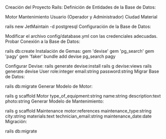 Creación del Proyecto Rails:
Definición de Entidades de la Base de Datos:

Motor
Mantenimiento
Usuario (Operador y Administrador)
Ciudad
Material

rails new JetMaintain -d postgresql
Configuración de la Base de Datos:

Modificar el archivo config/database.yml con las credenciales adecuadas.
Probar Conexión a la Base de Datos:

rails db:create
Instalación de Gemas:
gem 'devise'
gem 'pg_search'
gem 'pagy'
gem 'faker'
bundle add devise pg_search pagy

Configurar Devise:
rails generate devise:install
rails g devise:views
rails generate devise User role:integer email:string password:string
Migrar Base de Datos:

rails db:migrate
Generar Modelo de Motor:

rails g scaffold Motor type_of_equipment:string name:string description:text photo:string
Generar Modelo de Mantenimiento:

rails g scaffold Maintenance motor:references maintenance_type:string city:string materials:text technician_email:string maintenance_date:date
Migración:

rails db:migrate